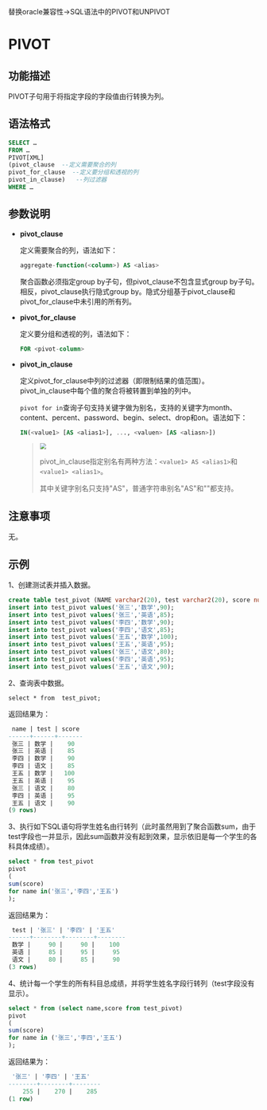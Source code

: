 替换oracle兼容性->SQL语法中的PIVOT和UNPIVOT

# PIVOT

## 功能描述

PIVOT子句用于将指定字段的字段值由行转换为列。

## 语法格式

```sql
SELECT …
FROM …
PIVOT[XML]
(pivot_clause  --定义需要聚合的列
pivot_for_clause  --定义要分组和透视的列
pivot_in_clause)   --列过滤器
WHERE …
```

## 参数说明

- **pivot_clause**

  定义需要聚合的列，语法如下：

  ```sql
  aggregate-function(<column>) AS <alias>
  ```

  聚合函数必须指定group by子句，但pivot_clause不包含显式group by子句。相反，pivot_clause执行隐式group by。隐式分组基于pivot_clause和 pivot_for_clause中未引用的所有列。

- **pivot_for_clause**

    定义要分组和透视的列，语法如下：

    ```sql
    FOR <pivot-column>
   ```

- **pivot_in_clause**

    定义pivot_for_clause中列的过滤器（即限制结果的值范围）。pivot_in_clause中每个值的聚合将被转置到单独的列中。

    `pivot for in`查询子句支持关键字做为别名，支持的关键字为month、content、percent、password、begin、select、drop和on。语法如下：
  
    ```sql
    IN(<value1> [AS <alias1>], ..., <valuen> [AS <aliasn>])
     ```
  
   > <div align="left"><img src="image/img1.png" style="zoom:75%"></div>
   >
   > pivot_in_clause指定别名有两种方法：`<value1> AS <alias1>`和`<value1> <alias1>`。
   >
   > 其中关键字别名只支持"AS"，普通字符串别名"AS"和""都支持。

## 注意事项

无。

## 示例

1、创建测试表并插入数据。

```sql
create table test_pivot (NAME varchar2(20), test varchar2(20), score number);
insert into test_pivot values('张三','数学',90);
insert into test_pivot values('张三','英语',85);
insert into test_pivot values('李四','数学',90);
insert into test_pivot values('李四','语文',85);
insert into test_pivot values('王五','数学',100);
insert into test_pivot values('王五','英语',95);
insert into test_pivot values('张三','语文',80);
insert into test_pivot values('李四','英语',95);
insert into test_pivot values('王五','语文',90);
```

2、查询表中数据。

```sq;
select * from  test_pivot;
```

返回结果为：

```sql
 name | test | score
------+------+-------
 张三 | 数学 |    90
 张三 | 英语 |    85
 李四 | 数学 |    90
 李四 | 语文 |    85
 王五 | 数学 |   100
 王五 | 英语 |    95
 张三 | 语文 |    80
 李四 | 英语 |    95
 王五 | 语文 |    90
(9 rows)
```

3、执行如下SQL语句将学生姓名由行转列（此时虽然用到了聚合函数sum，由于test字段也一并显示，因此sum函数并没有起到效果，显示依旧是每一个学生的各科具体成绩）。

```sql
select * from test_pivot
pivot
(
sum(score)
for name in('张三','李四','王五')
);
```

返回结果为：

```sql
 test | '张三' | '李四' | '王五'
------+--------+--------+--------
 数学 |     90 |     90 |    100
 英语 |     85 |     95 |     95
 语文 |     80 |     85 |     90
(3 rows)
```

4、统计每一个学生的所有科目总成绩，并将学生姓名字段行转列（test字段没有显示）。

```sql
select * from (select name,score from test_pivot)
pivot
(
sum(score)
for name in ('张三','李四','王五')
);
```

返回结果为：

```sql
 '张三' | '李四' | '王五'
--------+--------+--------
    255 |    270 |    285
(1 row)
```

